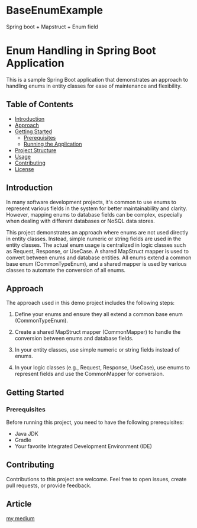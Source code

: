 # BaseEnumExample
Spring boot + Mapstruct  + Enum field 
# Enum Handling in Spring Boot Application

This is a sample Spring Boot application that demonstrates an approach to handling enums in entity classes for ease of maintenance and flexibility.

## Table of Contents

- [Introduction](#introduction)
- [Approach](#approach)
- [Getting Started](#getting-started)
    - [Prerequisites](#prerequisites)
    - [Running the Application](#running-the-application)
- [Project Structure](#project-structure)
- [Usage](#usage)
- [Contributing](#contributing)
- [License](#license)

## Introduction

In many software development projects, it's common to use enums to represent various fields in the system for better maintainability and clarity. However, mapping enums to database fields can be complex, especially when dealing with different databases or NoSQL data stores.

This project demonstrates an approach where enums are not used directly in entity classes. Instead, simple numeric or string fields are used in the entity classes. The actual enum usage is centralized in logic classes such as Request, Response, or UseCase. A shared MapStruct mapper is used to convert between enums and database entities. All enums extend a common base enum (CommonTypeEnum), and a shared mapper is used by various classes to automate the conversion of all enums.

## Approach

The approach used in this demo project includes the following steps:

1. Define your enums and ensure they all extend a common base enum (CommonTypeEnum).

2. Create a shared MapStruct mapper (CommonMapper) to handle the conversion between enums and database fields.

3. In your entity classes, use simple numeric or string fields instead of enums.

4. In your logic classes (e.g., Request, Response, UseCase), use enums to represent fields and use the CommonMapper for conversion.

## Getting Started

### Prerequisites

Before running this project, you need to have the following prerequisites:

- Java JDK 
- Gradle 
- Your favorite Integrated Development Environment (IDE)

## Contributing

Contributions to this project are welcome. Feel free to open issues, create pull requests, or provide feedback.

## Article

[my medium](https://believe67.medium.com/%E4%BD%BF%E7%94%A8mapstruct%E4%BE%86%E9%81%94%E6%88%90%E5%85%B1%E7%94%A8%E7%9A%84common-enum-mapper-18c7e031fc54)

